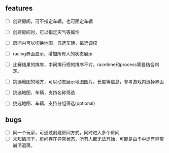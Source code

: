 ## features
- [ ] 创建房间，可不指定车辆，也可固定车辆
- [ ] 创建房间时，可以指定天气等属性
- [ ] 房间内可以切换地图，自选车辆，挑选调校
- [ ] racing界面显示，增加所有人的状态展示
- [ ] 比赛结果的排序，中间排行榜的排序不对，racetime和process需要结合判定。
- [ ] 挑选地图的地方，可以动态展示地图图片，长度等信息，参考游戏内选择界面
- [ ] 挑选地图、车辆，支持名称筛选
- [ ] 挑选地图、车辆、支持分组筛选(optional)


## bugs
- [ ] 同一个玩家，可通过创建房间方式，同时进入多个房间
- [ ] 未知情况下，房间存在异常状态，所有人都无法开始，可能是由于中途有异常崩溃退房。